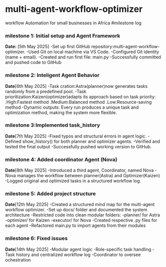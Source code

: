 # multi-agent-workflow-optimizer
workflow Automation for small businesses in Africa
#milestone log
### milestone 1: Initial setup and Agent Framework
**Date:** [5th May 2025]
-Set up first GitHub repository:multi-agent-workflow-optimizer.
-Used Git on local machine via VS Code.
-Configured Git identity (name + email).
-Created and run first file: main.py
-Successfully committed and pushed code to GitHub

### milestone 2: Inteligent Agent Behavior
**Date**[6th May 2025]
-Task cration:Astra(planner)now generates tasks randomly from a predefined pool.
-Task prioritization:Kaizen(optimizer)adapts its approach based on task priority:
     .High:Fastest method
     .Medium:Balanced method
     .Low:Resource-saving method
-Dynamic outputs: Every run produces a unique task and optimization method, making the system more flexible.
### milestone 3:Implemented task_history
**Date**[7th May 2025]
-Fixed typos and structural errors in agent logic.
-Defined show_history() for both planner and optimizer agents.
-Verified and tested the final output
-Successfully pushed working version to GitHub.
### milestone 4: Added coordinator Agent (Nova)
**Date**[8th May 2025]
-Introduced a third agent, Coordinator, named Nova
-Nova manages the workflow between planner(Astra) and Optimizer(Kaizen)
-Logged original and optimized tasks in a structured workflow log.
### milestone 5: Added project structure
**Date**[12th May 2025]
-Created a structured mind map for the multi-agent workflow optimizer.
-Set up docs/ folder and documented the system architecture
-Restricted code into clean modular folders:
 -planner/ for Astra
 -optimizer/ for Kaizen
 -executor/ for Nova
-Created respective .py files for each agent
-Refactored main.py to import agents from their modules
### milestone 6: Fixed issues 
**Date**[14th May 2025]
-Modular agent logic
-Role-specific task handling
-Task history and centralized workflow log
-Coordinator to oversee ochestration
